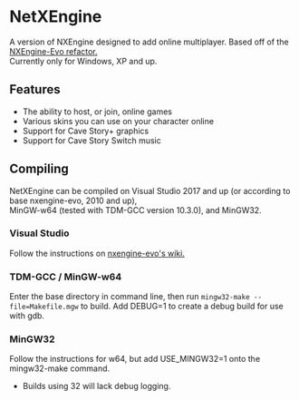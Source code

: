 # NetXEngine

A version of NXEngine designed to add online multiplayer. Based off of the [NXEngine-Evo refactor.](https://github.com/nxengine/nxengine-evo)  
Currently only for Windows, XP and up.

## Features

* The ability to host, or join, online games
* Various skins you can use on your character online
* Support for Cave Story+ graphics
* Support for Cave Story Switch music

## Compiling
NetXEngine can be compiled on Visual Studio 2017 and up (or according to base nxengine-evo, 2010 and up),  
MinGW-w64 (tested with TDM-GCC version 10.3.0), and MinGW32.

### Visual Studio
Follow the instructions on [nxengine-evo's wiki.](https://github.com/nxengine/nxengine-evo/wiki/Building-on-Windows)

### TDM-GCC / MinGW-w64
Enter the base directory in command line, then run `mingw32-make --file=Makefile.mgw` to build. Add DEBUG=1 to create a debug build for use with gdb.
### MinGW32
Follow the instructions for w64, but add USE_MINGW32=1 onto the mingw32-make command.  
* Builds using 32 will lack debug logging.